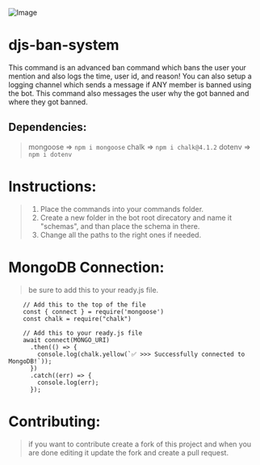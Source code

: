![Image](https://cdn.discordapp.com/attachments/958005633788030997/1008866313600512101/BanCMD-LoggingSystem.jpg)

# djs-ban-system
This command is an advanced ban command which bans the user your mention and also logs the time, user id, and reason! You can also setup a logging channel which sends a message if ANY member is banned using the bot. This command also messages the user why the got banned and where they got banned.

## Dependencies:
> mongoose => `npm i mongoose`
> chalk => `npm i chalk@4.1.2`
> dotenv => `npm i dotenv`

# Instructions:
> 1. Place the commands into your commands folder.
> 2. Create a new folder in the bot root direcatory and name it "schemas", and than place the schema in there.
> 3. Change all the paths to the right ones if needed.

# MongoDB Connection:
> be sure to add this to your ready.js file.
```
    // Add this to the top of the file
    const { connect } = require('mongoose')
    const chalk = require("chalk")
    
    // Add this to your ready.js file
    await connect(MONGO_URI)
      .then(() => {
        console.log(chalk.yellow(`✅ >>> Successfully connected to MongoDB!`));
      })
      .catch((err) => {
        console.log(err);
      });
```

# Contributing:
> if you want to contribute create a fork of this project and when you are done editing it update the fork and create a pull request.
